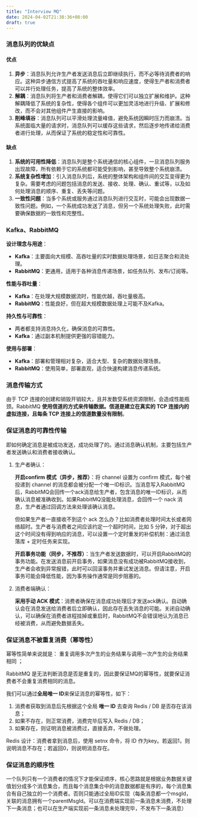 ```yaml
---
title: "Interview MQ"
date: 2024-04-02T21:38:36+08:00
draft: true
---
```




### 消息队列的优缺点

#### 优点

1. **异步**：消息队列允许生产者发送消息后立即继续执行，而不必等待消费者的响应。这种异步通信方式提高了系统的吞吐量和响应速度，使得生产者和消费者可以并行处理任务，提高了系统的整体效率。
2. **解耦**：消息队列将生产者和消费者解耦，使得它们可以独立扩展和维护。这种解耦降低了系统的复杂性，使得各个组件可以更加灵活地进行升级、扩展和修改，而不会对其他组件产生直接的影响。
3. **削峰填谷**：消息队列可以平滑处理流量峰值，避免系统因瞬时压力而崩溃。当系统面临大量的请求时，消息队列可以缓存这些请求，然后逐步地传递给消费者进行处理，从而保证了系统的稳定性和可靠性。

#### 缺点

1. **系统的可用性降低**：消息队列是整个系统通信的核心组件，一旦消息队列服务出现故障，所有依赖于它的系统都可能受到影响，甚至导致整个系统崩溃。
2. **系统复杂性增加**：引入消息队列后，系统的整体架构和组件间的交互变得更为复杂。需要考虑的问题包括消息的发送、接收、处理、确认、重试等，以及如何处理消息的顺序、重复、丢失等问题。
3. **一致性问题**：当多个系统或服务通过消息队列进行交互时，可能会出现数据一致性问题。例如，一个系统成功发送了消息，但另一个系统处理失败，此时需要确保数据的一致性和完整性。

### Kafka、RabbitMQ

**设计理念与用途**：

- **Kafka**：主要面向大规模、高吞吐量的实时数据处理场景，如日志聚合和流处理。
- **RabbitMQ**：更通用，适用于各种消息传递场景，如任务队列、发布/订阅等。

**性能与吞吐量**：

- **Kafka**：在处理大规模数据流时，性能优越，吞吐量极高。
- **RabbitMQ**：性能良好，但在超大规模数据处理上可能不及Kafka。

**持久性与可靠性**：

- 两者都支持消息持久化，确保消息的可靠性。
- **Kafka**：通过副本机制提供更强的容错能力。

**使用与部署**：

- **Kafka**：部署和管理相对复杂，适合大型、复杂的数据处理场景。
- **RabbitMQ**：使用简单，部署直观，适合快速构建消息传递系统。



### 消息传输方式

由于 TCP 连接的创建和销毁开销较大，且并发数受系统资源限制，会造成性能瓶颈。RabbitMQ **使用信道的方式来传输数据。信道是建立在真实的 TCP 连接内的虚拟连接，且每条 TCP 连接上的信道数量没有限制**。



### 保证消息的可靠性传输

即如何确定消息是被成功发送，成功处理了的。通过消息确认机制，主要包括生产者发送确认和消费者接收确认。

1. 生产者确认：

   **开启confirm 模式（异步，推荐）**：将 channel 设置为 confirm 模式，每个被投递到 channel 的消息都会被分配一个唯一ID标识。当消息写入RabbitMQ后，RabbitMQ会回传一个ack消息给生产者，包含消息的唯一ID标识，从而确认消息被准确收到。如果RabbitMQ没能处理消息，会回传一个 nack 消息，生产者通过回调方法来处理该确认消息。

   但如果生产者一直接收不到这个 ack 怎么办？比如消费者处理时间太长或者网络超时。生产者与消费者之间应该约定一个超时时间，比如 5 分钟，对于超出这个时间没有得到响应的消息，可以设置一个定时重发的补偿机制：通过消息落库 + 定时任务来实现。

   **开启事务功能（同步，不推荐）**：当生产者发送数据时，可以开启RabbitMQ的事务功能。在发送消息前开启事务，如果消息没有成功被RabbitMQ接收到，生产者会收到异常报错，此时可以回滚事务并重试发送消息。但请注意，开启事务可能会降低性能，因为事务操作通常是同步阻塞的。

2. 消费者端确认：

   **采用手动 ACK 模式**：消费者确保在消息成功处理后才发送ack确认。自动确认会在消息发送给消费者后立即确认，因此存在丢失消息的可能。关闭自动确认，可以确保在消费者进程挂掉或重启时，RabbitMQ不会错误地认为消息已经被消费，从而避免数据丢失。



### 保证消息不被重复消费（幂等性）

幂等性简单来说就是： 重复调用多次产生的业务结果与调用一次产生的业务结果相同 ；

RabbitMQ 是无法判断消息是否是重复的，因此要保证MQ的幂等性，就要保证消费者不会重复消费相同的消息。

我们可以通过**全局唯一 ID**来保证消息的幂等性，如下：

1. 消费者获取到消息后先根据这个全局 **唯一 ID** 去查询 Redis / DB 是否存在该消息；
2. 如果不存在，则正常消费，消费完毕后写入 Redis / DB；
3. 如果存在，则证明消息被消费过，直接丢弃，不做处理。

Redis 设计：消费者拿到消息后，使用 setnx 命令，将 ID 作为key。若返回1，则说明消息不存在；若返回0，则说明消息存在。



### 保证消息的顺序性

一个队列只有一个消费者的情况下才能保证顺序，核心思路就是根据业务数据关键值划分成多个消息集合，而且每个消息集合中的消息数据都是有序的，每个消息集合有自己独立的一个消费者。否则只能通过全局ID实现（每条消息都一个msgId，关联的消息拥有一个parentMsgId。可以在消费端实现前一条消息未消费，不处理下一条消息；也可以在生产端实现前一条消息未处理完毕，不发布下一条消息）
